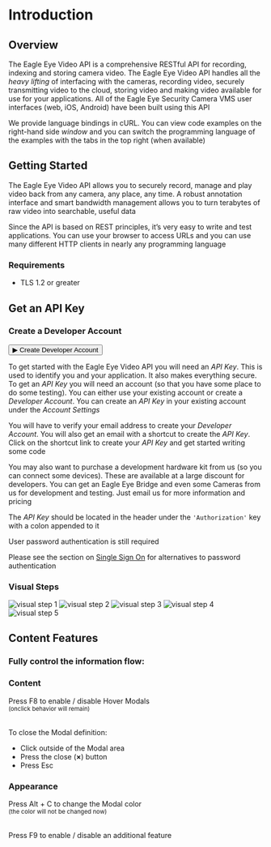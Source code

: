 # Introduction

<!--===================================================================-->
## Overview
<!--===================================================================-->

The Eagle Eye Video API is a comprehensive RESTful API for recording, indexing and storing camera video. The Eagle Eye Video API handles all the *heavy lifting* of interfacing with the cameras, recording video, securely transmitting video to the cloud, storing video and making video available for use for your applications. All of the Eagle Eye Security Camera VMS user interfaces (web, iOS, Android) have been built using this API

We provide language bindings in cURL. You can view code examples on the right-hand side *window* and you can switch the programming language of the examples with the tabs in the top right (when available)

<!--===================================================================-->
## Getting Started
<!--===================================================================-->

The Eagle Eye Video API allows you to securely record, manage and play video back from any camera, any place, any time. A robust annotation interface and smart bandwidth management allows you to turn terabytes of raw video into searchable, useful data

Since the API is based on REST principles, it’s very easy to write and test applications. You can use your browser to access URLs and you can use many different HTTP clients in nearly any programming language

### Requirements

  - TLS 1.2 or greater

<!--===================================================================-->
## Get an API Key
<!--===================================================================-->

### Create a Developer Account

<aside><form action="https://login.eagleeyenetworks.com/api_signup.html"><button>&#9654; Create Developer Account</button></form></aside>

To get started with the Eagle Eye Video API you will need an *API Key*. This is used to identify you and your application. It also makes everything secure. To get an *API Key* you will need an account (so that you have some place to do some testing). You can either use your existing account or create a *Developer Account*. You can create an *API Key* in your existing account under the *Account Settings*

You will have to verify your email address to create your *Developer Account*. You will also get an email with a shortcut to create the *API Key*. Click on the shortcut link to create your *API Key* and get started writing some code

You may also want to purchase a development hardware kit from us (so you can connect some devices). These are available at a large discount for developers. You can get an Eagle Eye <a class="definition" onclick="openModal('DOT-Bridge')">Bridge</a> and even some <a class="definition" onclick="openModal('DOT-Camera')">Cameras</a> from us for development and testing. Just email us for more information and pricing

<!-- TODO: Maybe provide a contact email address for the sales department -->

The *API Key* should be located in the header under the `'Authorization'` key with a colon appended to it

<aside class="notice">User password authentication is still required</aside>

Please see the section on [Single Sign On](#single-sign-on) for alternatives to password authentication

### Visual Steps

![visual step 1](introduction/apikey_1.png "Step 1")
![visual step 2](introduction/apikey_2.png "Step 2")
![visual step 3](introduction/apikey_3.png "Step 3")
![visual step 4](introduction/apikey_4.png "Step 4")
![visual step 5](introduction/apikey_5.png "Step 5")

<!--===================================================================-->
## Content Features
<!--===================================================================-->

### Fully control the information flow:

### Content

Press <key>F8</key> to enable / disable <a class="definition" onclick="openModal('DOT-Hover-Modals')">Hover Modals</a><br>
<small>(onclick behavior will remain)</small><br><br>

To close the Modal definition:

  - Click outside of the Modal area
  - Press the close (**&times;**) button
  - Press <key>Esc</key>

### Appearance

Press <a class="definition" onclick="customModal(colorTitle, colorMsg)"><key>Alt</key> + <key>C</key></a> to change the Modal color<br>
<small>(the color will not be changed now)</small><br><br>

Press <key>F9</key> to enable / disable an additional feature
